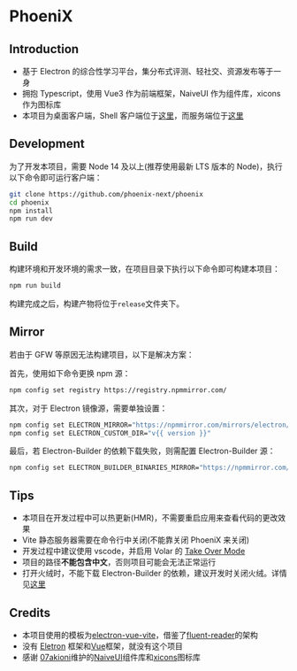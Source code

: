 # PhoeniX

## Introduction

- 基于 Electron 的综合性学习平台，集分布式评测、轻社交、资源发布等于一身
- 拥抱 Typescript，使用 Vue3 作为前端框架，NaiveUI 作为组件库，xicons 作为图标库
- 本项目为桌面客户端，Shell 客户端位于[这里](https://github.com/phoenix-next/phoenix-shell)，而服务端位于[这里](https://github.com/phoenix-next/phoenix-server)

## Development

为了开发本项目，需要 Node 14 及以上(推荐使用最新 LTS 版本的 Node)，执行以下命令即可运行客户端：

```bash
git clone https://github.com/phoenix-next/phoenix
cd phoenix
npm install
npm run dev
```

## Build

构建环境和开发环境的需求一致，在项目目录下执行以下命令即可构建本项目：

```bash
npm run build
```

构建完成之后，构建产物将位于`release`文件夹下。

## Mirror

若由于 GFW 等原因无法构建项目，以下是解决方案：

首先，使用如下命令更换 npm 源：

```bash
npm config set registry https://registry.npmmirror.com/
```

其次，对于 Electron 镜像源，需要单独设置：

```bash
npm config set ELECTRON_MIRROR="https://npmmirror.com/mirrors/electron/"
npm config set ELECTRON_CUSTOM_DIR="v{{ version }}"
```

最后，若 Electron-Builder 的依赖下载失败，则需配置 Electron-Builder 源：

```bash
npm config set ELECTRON_BUILDER_BINARIES_MIRROR="https://npmmirror.com/mirrors/electron-builder-binaries/"
```

## Tips

- 本项目在开发过程中可以热更新(HMR)，不需要重启应用来查看代码的更改效果
- Vite 静态服务器需要在命令行中关闭(不能靠关闭 PhoeniX 来关闭)
- 开发过程中建议使用 vscode，并启用 Volar 的 [Take Over Mode](https://github.com/johnsoncodehk/volar/discussions/471#discussion-3561961)
- 项目的路径**不能包含中文**，否则项目可能会无法正常运行
- 打开火绒时，不能下载 Electron-Builder 的依赖，建议开发时关闭火绒。详情见[这里](https://blog.csdn.net/qiuqiang748/article/details/106902082)

## Credits

- 本项目使用的模板为[electron-vue-vite](https://github.com/caoxiemeihao/electron-vue-vite)，借鉴了[fluent-reader](https://github.com/yang991178/fluent-reader)的架构
- 没有 [Eletron](https://github.com/electron/electron) 框架和[Vue](https://github.com/vuejs/core)框架，就没有这个项目
- 感谢 [07akioni](https://github.com/07akioni)维护的[NaiveUI](https://github.com/TuSimple/naive-ui)组件库和[xicons](https://github.com/07akioni/xicons)图标库

